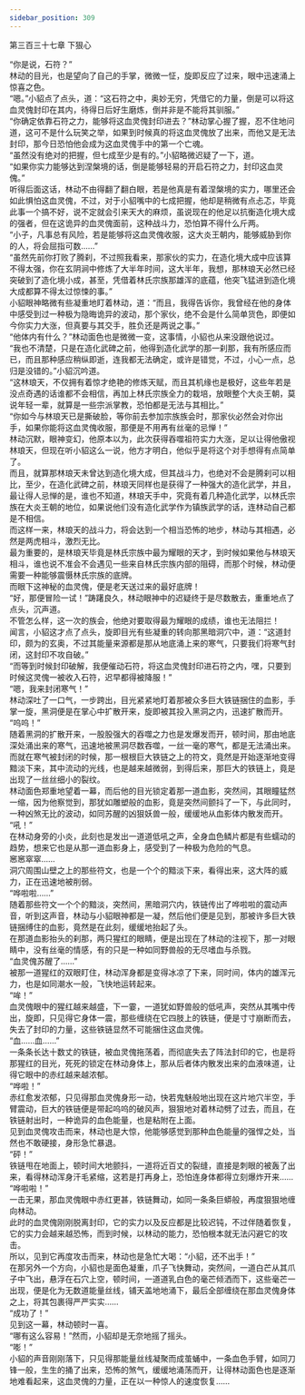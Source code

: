 ```yaml
---
sidebar_position: 309
---
```

 第三百三十七章 下狠心


“你是说，石符？”  
林动的目光，也是望向了自己的手掌，微微一怔，旋即反应了过来，眼中迅速涌上惊喜之色。  
“嗯。”小貂点了点头，道：“这石符之中，奥妙无穷，凭借它的力量，倒是可以将这血灵傀封印在其内，待得日后好生磨炼，倒并非是不能将其驯服。”  
“你确定依靠石符之力，能够将这血灵傀封印进去？”林动掌心握了握，忍不住地问道，这可不是什么玩笑之举，如果到时候真的将这血灵傀放了出来，而他又是无法封印，那今日恐怕他会成为这血灵傀手中的第一个亡魂。  
“虽然没有绝对的把握，但七成至少是有的。”小貂略微迟疑了一下，道。  
“如果你实力能够达到涅槃境的话，倒是能够轻易的开启石符之力，封印这血灵傀。”  
听得后面这话，林动不由得翻了翻白眼，若是他真是有着涅槃境的实力，哪里还会如此惧怕这血灵傀，不过，对于小貂嘴中的七成把握，他却是稍微有点忐忑，毕竟此事一个搞不好，说不定就会引来天大的麻烦，虽说现在的他足以抗衡造化境大成的强者，但在这诡异的血灵傀面前，这种战斗力，恐怕算不得什么斤两。  
“小子，凡事总有风险，若是能够将这血灵傀收服，这大炎王朝内，能够威胁到你的人，将会屈指可数……”  
“虽然先前你打败了腾刹，不过照我看来，那家伙的实力，在造化境大成中应该算不得太强，你在玄阴涧中修炼了大半年时间，这大半年，我想，那林琅天必然已经突破到了造化境小成，甚至，凭借着林氏宗族那雄浑的底蕴，他突飞猛进到造化境大成都算不得太过惊悚的事。”  
小貂眼神略微有些凝重地盯着林动，道：“而且，我得告诉你，我曾经在他的身体中感受到过一种极为隐晦诡异的波动，那个家伙，绝不会是什么简单货色，即便如今你实力大涨，但真要与其交手，胜负还是两说之事。”  
“他体内有什么？”林动面色也是微微一变，这事情，小貂也从来没跟他说过。  
“我也不清楚，只是在造化武碑之前，他得到造化武学的那一刹那，我有所感应而已，而且那种感应稍纵即逝，连我都无法确定，或许是错觉，不过，小心一点，总归是没错的。”小貂沉吟道。  
“这林琅天，不仅拥有着惊才绝艳的修炼天赋，而且其机缘也是极好，这些年若是没点奇遇的话谁都不会相信，再加上林氏宗族全力的栽培，放眼整个大炎王朝，莫说年轻一辈，就算是一些宗派掌教，恐怕都是无法与其相比。”  
“你如今与林琅天已是撕破脸，等你前去参加宗族族会时，那家伙必然会对你出手，如果你能将这血灵傀收服，那便是不用再有丝毫的忌惮！”  
林动沉默，眼神变幻，他原本以为，此次获得吞噬祖符实力大涨，足以让得他傲视林琅天，但现在听小貂这么一说，他方才明白，他似乎是将这个对手想得有点简单了。  
而且，就算那林琅天未曾达到造化境大成，但其战斗力，也绝对不会是腾刹可以相比，至少，在造化武碑之前，林琅天同样也是获得了一种强大的造化武学，并且，最让得人忌惮的是，谁也不知道，林琅天手中，究竟有着几种造化武学，以林氏宗族在大炎王朝的地位，如果说他们没有造化武学作为镇族武学的话，连林动自己都是不相信。  
而这样一来，林琅天的战斗力，将会达到一个相当恐怖的地步，林动与其相遇，必然是两虎相斗，激烈无比。  
最为重要的，是林琅天毕竟是林氏宗族中最为耀眼的天才，到时候如果他与林琅天相斗，谁也说不准会不会遇见一些来自林氏宗族内部的阻碍，而那个时候，林动便需要一种能够震慑林氏宗族的底牌。  
而眼下这神秘的血灵傀，便是老天送过来的最好底牌！  
“好，那便冒险一试！”踌躇良久，林动眼神中的迟疑终于是尽数散去，重重地点了点头，沉声道。  
不管怎么样，这一次的族会，他绝对要取得最为耀眼的成绩，谁也无法阻拦！  
闻言，小貂这才点了点头，旋即目光有些凝重的转向那黑暗洞穴中，道：“这道封印，颇为的玄奥，不过其能量来源都是那从地底涌上来的寒气，只要我们将寒气封闭，这封印不攻自破。”  
“而等到时候封印破解，我便催动石符，将这血灵傀封印进石符之内，嘿，只要到时候这灵傀一被收入石符，迟早都得被降服！”  
“嗯，我来封闭寒气！”  
林动深吐了一口气，一步跨出，目光紧紧地盯着那被众多巨大铁链捆住的血影，手掌一旋，黑洞便是在掌心中扩散开来，旋即被其投入黑洞之内，迅速扩散而开。  
“呜呜！”  
随着黑洞的扩散开来，一股股强大的吞噬之力也是发爆发而开，顿时间，那由地底深处涌出来的寒气，迅速地被黑洞尽数吞噬，一丝一毫的寒气，都是无法涌出来。  
而就在寒气被封闭的时候，那一根根巨大铁链之上的符文，竟然是开始逐渐地变得黯淡下来，其中流动的光线，也是越来越微弱，到得后来，那巨大的铁链上，竟是出现了一丝丝细小的裂纹。  
林动面色郑重地望着一幕，而后他的目光锁定着那一道血影，突然间，其眼瞳猛然一缩，因为他察觉到，那犹如雕塑般的血影，竟是突然间颤抖了一下，与此同时，一种凶煞无比的波动，如同苏醒的凶狠妖兽一般，缓缓地从血影体内散发而开。  
“吼！”  
在林动身旁的小炎，此刻也是发出一道道低吼之声，全身血色鳞片都是有些蠕动的趋势，想来它也是从那一道血影身上，感受到了一种极为危险的气息。  
窸窸窣窣……  
洞穴周围山壁之上的那些符文，也是一个个的黯淡下来，看得出来，这大阵的威力，正在迅速地被削弱。  
“哗啦啦……”  
随着那些符文一个个的黯淡，突然间，黑暗洞穴内，铁链传出了哗啦啦的震动声音，听到这声音，林动与小貂眼神都是一凝，然后他们便是见到，那被许多巨大铁链捆缚住的血影，竟然是在此刻，缓缓地抬起了头。  
在那道血影抬头的刹那，两只猩红的眼睛，便是出现在了林动的注视下，那一对眼睛中，没有丝毫的情感，有的只是一种如同野兽般的无尽嗜血与杀戮。  
“血灵傀苏醒了……”  
被那一道猩红的双眼盯住，林动浑身都是变得冰凉了下来，同时间，体内的雄浑元力，也是如同潮水一般，飞快地运转起来。  
“哞！”  
血灵傀眼中的猩红越来越盛，下一霎，一道犹如野兽般的低吼声，突然从其嘴中传出，旋即，只见得它身体一震，那些缠绕在它四肢上的铁链，便是寸寸崩断而去，失去了封印的力量，这些铁链显然不可能捆住这血灵傀。  
“血……血……”  
一条条长达十数丈的铁链，被血灵傀拖荡着，而彻底失去了阵法封印的它，也是将那猩红的目光，死死的锁定在林动身体上，那从后者体内散发出来的血液味道，让得它眼中的赤红越来越浓郁。  
“哗啦！”  
赤红愈发浓郁，只见得那血灵傀身形一动，快若鬼魅般地出现在这片地穴半空，手臂震动，巨大的铁链便是带起呜呜的破风声，狠狠地对着林动劈了过去，而且，在铁链射出时，一种诡异的血色能量，也是粘附在上面。  
见到血灵傀攻击而来，林动也是大惊，他能够感觉到那种血色能量的强悍之处，当然也不敢硬接，身形急忙暴退。  
“砰！”  
铁链甩在地面上，顿时间大地颤抖，一道将近百丈的裂缝，直接是刺眼的被轰了出来，看得林动浑身汗毛紧缩，这若是打再身上，恐怕连身体都得立刻爆炸开来……  
“哗啦啦！”  
一击无果，那血灵傀眼中赤红更甚，铁链舞动，如同一条条巨蟒般，再度狠狠地缠向林动。  
此时的血灵傀刚刚脱离封印，它的实力以及反应都是比较迟钝，不过伴随着恢复，它的实力会越来越恐怖，而到时候，以林动的能力，恐怕根本就无法闪避它的攻击。  
所以，见到它再度攻击而来，林动也是急忙大喝：“小貂，还不出手！”  
在那另外一个方向，小貂也是面色凝重，爪子飞快舞动，突然间，一道白芒从其爪子中飞出，悬浮在石穴上空，顿时间，一道道乳白色的毫芒倾洒而下，这些毫芒一出现，便是化为无数道能量丝线，铺天盖地地涌下，最后全部缠绕在那血灵傀身体之上，将其包裹得严严实实……  
“成功了！”  
见到这一幕，林动顿时一喜。  
“哪有这么容易！”然而，小貂却是无奈地摇了摇头。  
“嘭！”  
小貂的声音刚刚落下，只见得那能量丝线凝聚而成茧蛹中，一条血色手臂，如同刀锋一般，生生的捅了出来，恐怖的煞气，缓缓地涌荡而开，让得林动面色也是逐渐地难看起来，这血灵傀的力量，正在以一种惊人的速度恢复……  
  
  
